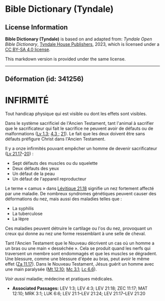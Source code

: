 # Bible Dictionary (Tyndale)

## License Information

**Bible Dictionary (Tyndale)** is based on and adapted from: _Tyndale Open Bible Dictionary_, [Tyndale House Publishers](https://tyndaleopenresources.com/), 2023, which is licensed under a [CC BY-SA 4.0 license](https://creativecommons.org/licenses/by-sa/4.0/legalcode.en).

This markdown version is provided under the same license.



--------------------------------

## Déformation (id: 341256)

INFIRMITÉ
=========

Tout handicap physique qui est visible ou dont les effets sont visibles.

Dans le système sacrificiel de l'Ancien Testament, tant l'animal à sacrifier que le sacrificateur qui fait le sacrifice ne peuvent avoir de défauts ou de malformations ([Lv 1\.3](https://ref.ly/Lev1:3); [4\.3 ;](https://ref.ly/Lev4:3) [21](https://ref.ly/Lev21:1-Lev21:24)). Le fait que les deux doivent être sans défauts préfigure Christ dans l'Ancien Testament. 

Il y a onze infirmités pouvant empêcher un homme de devenir sacrificateur ([Lv 21\.17](https://ref.ly/Lev21:17-Lev21:20)–[20](https://ref.ly/Lev21:17-Lev21:20)) :

* Sept défauts des muscles ou du squelette
* Deux défauts des yeux
* Un défaut de la peau
* Un défaut de l'appareil reproducteur

Le terme « camus » dans [Lévitique 21\.18](https://ref.ly/Lev21:18) signifie un nez fortement affecté par une maladie. De nombreux syndromes génétiques peuvent causer des déformations du nez, mais aussi des maladies telles que :

* La syphilis
* La tuberculose
* La lèpre

Ces maladies peuvent détruire le cartilage ou l'os du nez, provoquant un creux qui donne au nez une forme ressemblant à une selle de cheval.

Tant l'Ancien Testament que le Nouveau décrivent un cas où un homme a un bras ou une main « desséchée ». Cela se produit quand les nerfs qui traversent un membre sont endommagés et que les muscles se dégradent. Une blessure, comme une blessure d'épée au bras, peut avoir le même effet ([Za 11\.17](https://ref.ly/Zech11:17)). Dans le Nouveau Testament, Jésus guérit un homme avec une main paralysée ([Mt 12\.10](https://ref.ly/Matt12:10); [Mc 3\.1](https://ref.ly/Mark3:1); [Lc 6\.6](https://ref.ly/Luke6:6)).

*Voir aussi* maladie; médecine et pratiques médicales.

* **Associated Passages:** LEV 1:3; LEV 4:3; LEV 21:18; ZEC 11:17; MAT 12:10; MRK 3:1; LUK 6:6; LEV 21:1–LEV 21:24; LEV 21:17–LEV 21:20

